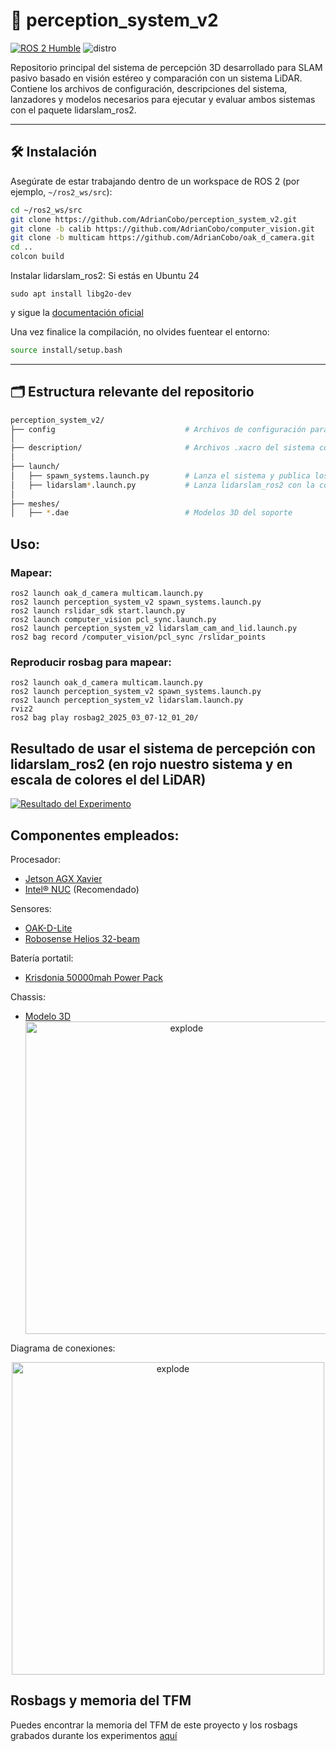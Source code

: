 # 🧠 perception_system_v2

[![ROS 2 Humble](https://img.shields.io/badge/ROS2-Humble-blue)](https://docs.ros.org/en/humble/)
![distro](https://img.shields.io/badge/ROS2-Jazzy-blue)

Repositorio principal del sistema de percepción 3D desarrollado para SLAM pasivo basado en visión estéreo y comparación con un sistema LiDAR. Contiene los archivos de configuración, descripciones del sistema, lanzadores y modelos necesarios para ejecutar y evaluar ambos sistemas con el paquete lidarslam_ros2.

---

## 🛠️ Instalación

Asegúrate de estar trabajando dentro de un workspace de ROS 2 (por ejemplo, `~/ros2_ws/src`):

```bash
cd ~/ros2_ws/src
git clone https://github.com/AdrianCobo/perception_system_v2.git
git clone -b calib https://github.com/AdrianCobo/computer_vision.git
git clone -b multicam https://github.com/AdrianCobo/oak_d_camera.git
cd ..
colcon build
```
Instalar lidarslam_ros2:
Si estás en Ubuntu 24
```shell
sudo apt install libg2o-dev
```
y sigue la [documentación oficial](https://github.com/rsasaki0109/lidarslam_ros2)

Una vez finalice la compilación, no olvides fuentear el entorno:
```bash
source install/setup.bash
```
---

## 🗂️ Estructura relevante del repositorio

```bash
perception_system_v2/
├── config                             # Archivos de configuración para lidarslam_ros2
│
├── description/                       # Archivos .xacro del sistema completo
│
├── launch/
│   ├── spawn_systems.launch.py        # Lanza el sistema y publica los TFs
│   ├── lidarslam*.launch.py           # Lanza lidarslam_ros2 con la configuración deseada
│
├── meshes/
│   ├── *.dae                          # Modelos 3D del soporte
```

## Uso:

### Mapear:
```shell
ros2 launch oak_d_camera multicam.launch.py
ros2 launch perception_system_v2 spawn_systems.launch.py
ros2 launch rslidar_sdk start.launch.py
ros2 launch computer_vision pcl_sync.launch.py
ros2 launch perception_system_v2 lidarslam_cam_and_lid.launch.py
ros2 bag record /computer_vision/pcl_sync /rslidar_points
```

### Reproducir rosbag para mapear:
```shell
ros2 launch oak_d_camera multicam.launch.py
ros2 launch perception_system_v2 spawn_systems.launch.py
ros2 launch perception_system_v2 lidarslam.launch.py
rviz2
ros2 bag play rosbag2_2025_03_07-12_01_20/
```
## Resultado de usar el sistema de percepción con lidarslam_ros2 (en rojo nuestro sistema y en escala de colores el del LiDAR)
[![Resultado del Experimento](https://moresales.ca/wp-content/uploads/2022/06/Click-Me-2.png)](https://urjc-my.sharepoint.com/:v:/r/personal/josemiguel_guerrero_urjc_es/Documents/Rosbags_Adrian/tfm_data/lidar_vs_camara_lab.mp4?csf=1&web=1&e=CH88Wh&nav=eyJyZWZlcnJhbEluZm8iOnsicmVmZXJyYWxBcHAiOiJTdHJlYW1XZWJBcHAiLCJyZWZlcnJhbFZpZXciOiJTaGFyZURpYWxvZy1MaW5rIiwicmVmZXJyYWxBcHBQbGF0Zm9ybSI6IldlYiIsInJlZmVycmFsTW9kZSI6InZpZXcifX0%3D)


## Componentes empleados:
Procesador:
- [Jetson AGX Xavier](https://www.nvidia.com/es-la/autonomous-machines/embedded-systems/jetson-agx-xavier/)
- [Intel® NUC](https://www.pccomponentes.com/msi-cubi-5-12m-210bes-intel-core-i7-1255u?utm_campaign=pedido-confirmado&utm_source=connectif&utm_medium=email&utm_content=MSI+Cubi+5+12M-210BES+Intel+Core+i7-1255U) (Recomendado)  

Sensores:
- [OAK-D-Lite](https://shop.luxonis.com/products/oak-d-lite-1?variant=42583102456031)
- [Robosense Helios 32-beam](https://www.robosense.ai/en/rslidar/RS-Helios)

Batería portatil:
- [Krisdonia 50000mah Power Pack](https://www.amazon.es/Krisdonia-50000mah-Bater%C3%ADa-Cargador-Port%C3%A1til/dp/B077TR3H2R)

Chassis:
- [Modelo 3D](https://github.com/AdrianCobo/perception_system_v2)
  <div align="center">
  <img width=500px src="https://github.com/user-attachments/assets/0f978722-dc84-49ed-8cf5-4613f4afd448" alt="explode"></a>
  </div>

Diagrama de conexiones:
  <div align="center">
  <img width=500px src="https://github.com/user-attachments/assets/3889d39c-d107-4275-be20-a40275c22097" alt="explode"></a>
  </div>

  
## Rosbags y memoria del TFM
Puedes encontrar la memoria del TFM de este proyecto y los rosbags grabados durante los experimentos [aquí](https://urjc-my.sharepoint.com/personal/josemiguel_guerrero_urjc_es/_layouts/15/onedrive.aspx?id=%2Fpersonal%2Fjosemiguel%5Fguerrero%5Furjc%5Fes%2FDocuments%2FRosbags%5FAdrian&ga=1)
